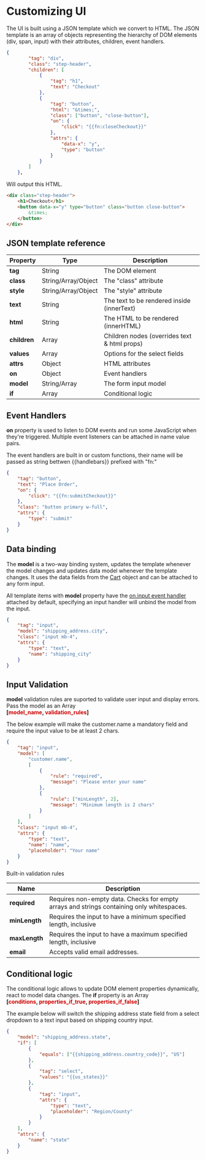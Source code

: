 # Customizing UI

The UI is built using a JSON template which we convert to HTML. The JSON template is an array of objects representing the hierarchy of DOM elements (div, span, input) with their attributes, children, event handlers.

```json
{
        "tag": "div",
        "class": "step-header",
        "children": [
            {
                "tag": "h1",
                "text": "Checkout"
            },
            {
                "tag": "button",
                "html": "&times;",
                "class": ["button", "close-button"],
                "on": {
                    "click": "{{fn:closeCheckout}}"
                },
                "attrs": {
                    "data-x": "y",
                    "type": "button"
                }
            }
        ]
    },
```

Will output this HTML.

```html
<div class="step-header">
    <h1>Checkout</h1>
    <button data-x="y" type="button" class="button close-button">
        &times;
    </button>
</div>
```

## JSON template reference

| Property     | Type                | Description                                  |
| ------------ | ------------------- | -------------------------------------------- |
| **tag**      | String              | The DOM element                              |
| **class**    | String/Array/Object | The "class" attribute                        |
| **style**    | String/Array/Object | The "style" attribute                        |
| **text**     | String              | The text to be rendered inside (innerText)   |
| **html**     | String              | The HTML to be rendered (innerHTML)          |
| **children** | Array               | Children nodes (overrides text & html props) |
| **values**   | Array               | Options for the select fields                |
| **attrs**    | Object              | HTML attributes                              |
| **on**       | Object              | Event handlers                               |
| **model**    | String/Array        | The form input model                         |
| **if**       | Array               | Conditional logic                            |

## Event Handlers

**on** property is used to listen to DOM events and run some JavaScript when they're triggered. Multiple event listeners can be attached in name value pairs.

The event handlers are built in or custom functions, their name will be passed as string bettwen {{handlebars}} prefixed with "fn:"

```json
{
    "tag": "button",
    "text": "Place Order",
    "on": {
        "click": "{{fn:submitCheckout}}"
    },
    "class": "button primary w-full",
    "attrs": {
        "type": "submit"
    }
}
```

## Data binding

The **model** is a two-way binding system, updates the template whenever the model changes and updates data model whenever the template changes. It uses the data fields from the [Cart](#cart) object and can be attached to any form input.

All template items with **model** property have the [on.input event handler](#event-handlers) attached by default, specifying an input handler will unbind the model from the input.

```json
{
    "tag": "input",
    "model": "shipping_address.city",
    "class": "input mb-4",
    "attrs": {
        "type": "text",
        "name": "shipping_city"
    }
}
```

## Input Validation

**model** validation rules are suported to validate user input and display errors. Pass the model as an Array<br /> **[<span style="color:#C00">model_name</span>, <span style="color:#C00">validation_rules</span>]**

The below example will make the customer.name a mandatory field and require the input value to be at least 2 chars.

```json
{
    "tag": "input",
    "model": [
        "customer.name",
        [
            {
                "rule": "required",
                "message": "Please enter your name"
            },
            {
                "rule": ["minLength", 2],
                "message": "Minimum length is 2 chars"
            }
        ]
    ],
    "class": "input mb-4",
    "attrs": {
        "type": "text",
        "name": "name",
        "placeholder": "Your name"
    }
}
```

Built-in validation rules

| Name          | Description                                                                               |
| ------------- | ----------------------------------------------------------------------------------------- |
| **required**  | Requires non-empty data. Checks for empty arrays and strings containing only whitespaces. |
| **minLength** | Requires the input to have a minimum specified length, inclusive                          |
| **maxLength** | Requires the input to have a maximum specified length, inclusive                          |
| **email**     | Accepts valid email addresses.                                                            |

## Conditional logic

The conditional logic allows to update DOM element properties dynamically, react to model data changes. The **if** property is an Array<br /> **[<span style="color:#C00">conditions</span>, <span style="color:#C00">properties_if_true</span>, <span style="color:#C00">properties_if_false</span>]**

The example below will switch the shipping address state field from a select dropdown to a text input based on shipping country input.

```json
{
    "model": "shipping_address.state",
    "if": [
        {
            "equals": ["{{shipping_address.country_code}}", "US"]
        },
        {
            "tag": "select",
            "values": "{{us_states}}"
        },
        {
            "tag": "input",
            "attrs": {
                "type": "text",
                "placeholder": "Region/County"
            }
        }
    ],
    "attrs": {
        "name": "state"
    }
}
```
